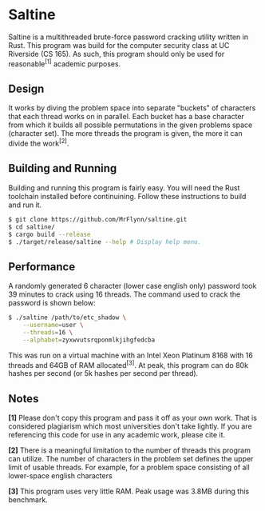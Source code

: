 # Saltine

Saltine is a multithreaded brute-force password cracking utility written in Rust.
This program was build for the computer security class at UC Riverside (CS 165).
As such, this program should only be used for reasonable<sup>[1]</sup> academic purposes.

## Design
It works by diving the problem space into separate "buckets" of characters that each
thread works on in parallel. Each bucket has a base character from which it builds
all possible permutations in the given problems space (character set). The more
threads the program is given, the more it can divide the work<sup>[2]</sup>.

## Building and Running
Building and running this program is fairly easy. You will need the Rust toolchain
installed before continuining. Follow these instructions to build and run it.
```bash
$ git clone https://github.com/MrFlynn/saltine.git
$ cd saltine/
$ cargo build --release
$ ./target/release/saltine --help # Display help menu.
```

## Performance
A randomly generated 6 character (lower case english only) password took 39 minutes 
to crack using 16 threads.
The command used to crack the password is shown below:
```bash
$ ./saltine /path/to/etc_shadow \
    --username=user \
    --threads=16 \
    --alphabet=zyxwvutsrqponmlkjihgfedcba
```

This was run on a virtual machine with an Intel Xeon Platinum 8168 with 16 threads 
and 64GB of RAM allocated<sup>[3]</sup>. At peak, this program can do 80k hashes per 
second (or 5k hashes per second per thread).

## Notes
**[1]** Please don't copy this program and pass it off as your own work. That is 
considered plagiarism which most universities don't take lightly.
If you are referencing this code for use in any academic work, please cite it.

**[2]** There is a meaningful limitation to the number of threads this program can 
utilize. The number of characters in the problem set defines the upper limit of 
usable threads. For example, for a problem space consisting of all lower-space
english characters

**[3]** This program uses very little RAM. Peak usage was 3.8MB during this benchmark.

